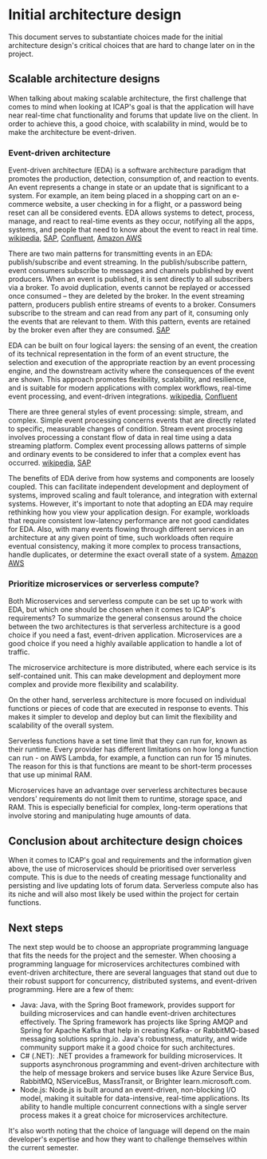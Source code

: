 # Initial architecture design
This document serves to substantiate choices made for the initial architecture design's critical choices that are hard to change later on in the project.

## Scalable architecture designs
When talking about making scalable architecture, the first challenge that comes to mind when looking at ICAP's goal is that the application will have near real-time chat functionality and forums that update live on the client. In order to achieve this, a good choice, with scalability in mind, would be to make the architecture be event-driven.

### Event-driven architecture
Event-driven architecture (EDA) is a software architecture paradigm that promotes the production, detection, consumption of, and reaction to events. An event represents a change in state or an update that is significant to a system. For example, an item being placed in a shopping cart on an e-commerce website, a user checking in for a flight, or a password being reset can all be considered events. EDA allows systems to detect, process, manage, and react to real-time events as they occur, notifying all the apps, systems, and people that need to know about the event to react in real time. [wikipedia](en.wikipedia.org), [SAP](sap.com), [Confluent](confluent.io), [Amazon AWS](aws.amazon.com)

There are two main patterns for transmitting events in an EDA: publish/subscribe and event streaming. In the publish/subscribe pattern, event consumers subscribe to messages and channels published by event producers. When an event is published, it is sent directly to all subscribers via a broker. To avoid duplication, events cannot be replayed or accessed once consumed – they are deleted by the broker. In the event streaming pattern, producers publish entire streams of events to a broker. Consumers subscribe to the stream and can read from any part of it, consuming only the events that are relevant to them. With this pattern, events are retained by the broker even after they are consumed. [SAP](sap.com)

EDA can be built on four logical layers: the sensing of an event, the creation of its technical representation in the form of an event structure, the selection and execution of the appropriate reaction by an event processing engine, and the downstream activity where the consequences of the event are shown. This approach promotes flexibility, scalability, and resilience, and is suitable for modern applications with complex workflows, real-time event processing, and event-driven integrations. [wikipedia](en.wikipedia.org), [Confluent](confluent.io)

There are three general styles of event processing: simple, stream, and complex. Simple event processing concerns events that are directly related to specific, measurable changes of condition. Stream event processing involves processing a constant flow of data in real time using a data streaming platform. Complex event processing allows patterns of simple and ordinary events to be considered to infer that a complex event has occurred. [wikipedia](en.wikipedia.org), [SAP](sap.com)

The benefits of EDA derive from how systems and components are loosely coupled. This can facilitate independent development and deployment of systems, improved scaling and fault tolerance, and integration with external systems. However, it's important to note that adopting an EDA may require rethinking how you view your application design. For example, workloads that require consistent low-latency performance are not good candidates for EDA. Also, with many events flowing through different services in an architecture at any given point of time, such workloads often require eventual consistency, making it more complex to process transactions, handle duplicates, or determine the exact overall state of a system. [Amazon AWS](aws.amazon.com)

### Prioritize microservices or serverless compute?
Both Microservices and serverless compute can be set up to work with EDA, but which one should be chosen when it comes to ICAP's requirements? To summarize the general consensus around the choice between the two architectures is that serverless architecture is a good choice if you need a fast, event-driven application. Microservices are a good choice if you need a highly available application to handle a lot of traffic.

The microservice architecture is more distributed, where each service is its self-contained unit. This can make development and deployment more complex and provide more flexibility and scalability.

On the other hand, serverless architecture is more focused on individual functions or pieces of code that are executed in response to events. This makes it simpler to develop and deploy but can limit the flexibility and scalability of the overall system.

Serverless functions have a set time limit that they can run for, known as their runtime. Every provider has different limitations on how long a function can run - on AWS Lambda, for example, a function can run for 15 minutes. The reason for this is that functions are meant to be short-term processes that use up minimal RAM.

Microservices have an advantage over serverless architectures because vendors' requirements do not limit them to runtime, storage space, and RAM. This is especially beneficial for complex, long-term operations that involve storing and manipulating huge amounts of data.

## Conclusion about architecture design choices
When it comes to ICAP's goal and requirements and the information given above, the use of microservices should be prioritised over serverless compute. This is due to the needs of creating message functionality and persisting and live updating lots of forum data. Serverless compute also has its niche and will also most likely be used within the project for certain functions.

## Next steps
The next step would be to choose an appropriate programming language that fits the needs for the project and the semester. When choosing a programming language for microservices architectures combined with event-driven architecture, there are several languages that stand out due to their robust support for concurrency, distributed systems, and event-driven programming. Here are a few of them:

- Java: Java, with the Spring Boot framework, provides support for building microservices and can handle event-driven architectures effectively. The Spring framework has projects like Spring AMQP and Spring for Apache Kafka that help in creating Kafka- or RabbitMQ-based messaging solutions spring.io. Java's robustness, maturity, and wide community support make it a good choice for such architectures.
- C# (.NET): .NET provides a framework for building microservices. It supports asynchronous programming and event-driven architecture with the help of message brokers and service buses like Azure Service Bus, RabbitMQ, NServiceBus, MassTransit, or Brighter learn.microsoft.com.
- Node.js: Node.js is built around an event-driven, non-blocking I/O model, making it suitable for data-intensive, real-time applications. Its ability to handle multiple concurrent connections with a single server process makes it a great choice for microservices architecture.

It's also worth noting that the choice of language will depend on the main developer's expertise and how they want to challenge themselves within the current semester.
